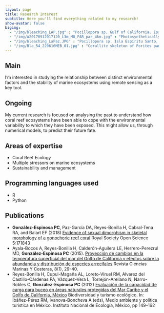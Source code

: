 ```yaml
---
layout: page
title: Research Interest
subtitle: Here you'll find everything related to my research!
show-avatar: false
bigimg:  
  - "/img/bleaching_LAP.jpg" : "Pocillopora sp. Gulf of California. Israel Sanchez"
  - "/img/A20170912017120_L3m_MO_PAR_par_4km.jpg" : "Photosynthetically Active Radiation. http://oceancolor.gsfc.nasa.gov/" 
  - "/img/bleaching_LaPaz.JPG" : "Pocillopora sp. Isla Espíritu Santo, BCS. Israel Sanchez"
  - "/img/Bla_54_220616MEB_01.jpg" : "Corallite skeleton of Porites panamensis, Bahía Concepción, BCS. Pedro González"
---
```

## Main 
I’m interested in studying the relationship between distinct environmental factors and the stability of marine ecosystems using remote sensing as a key tool.

## Ongoing
My current research is focused on analysing the past to understand how coral reef ecosystems have been able to cope with the environmental variability to which they have been exposed. This might allow us, through numerical models, to predict their future fate.

## Areas of expertise 
 * Coral Reef Ecology 
 * Multiple stressors on marine ecosystems  
 * Sustainability and management 

## Programming languages used
 * R
 * Python

## Publications
 * __González-Espinosa PC__, Paz-García DA, Reyes-Bonilla H, Cabral-Tena RA, and Balart EF (2018) [Evidence of sexual dimorphism in skeletal morphology of a gonochoric reef coral](https://doi.org/10.1098/rsos.171843) Royal Society Open Science 5:171843
 * Ayala-Bocos A, Reyes-Bonilla H, Calderón-Aguilera LE, Herrero-Perezrul MD, __González-Espinosa PC__ (2015). [Proyección de cambios en la temperatura superficial del mar del Golfo de California y efectos sobre la abundancia y distribución de especies arrecifales](https://doi.org/10.15359/revmar.8-1.2) Revista Ciencias Marinas Y Costeras, 8(1), 29-40. 
 * Reyes-Bonilla H, Cupul-Magaña AL, Loreto-Viruel RM, Alvarez del Castillo-Cárdenas PA, Vázquez-Vera L, Torrejón-Arellano N,
Narro-Robles C, __González-Espinosa PC__ (2012) [Evaluación de la capacidad de carga para buceo en áreas naturales protegidas del Mar Caribe y el Golfo de California, México](https://books.google.ca/books?id=BAHYkvJihDwC&pg=PA149&source=gbs_toc_r&cad=4#v=onepage&q&f=false) Biodiversidad y turismo ecológico. In: Ibáñez-Pérez RM, Ivanova-Boncheva A (eds), Medio ambiente y política turística en México. Instituto Nacional de Ecología, México, pp 149–162 
 

